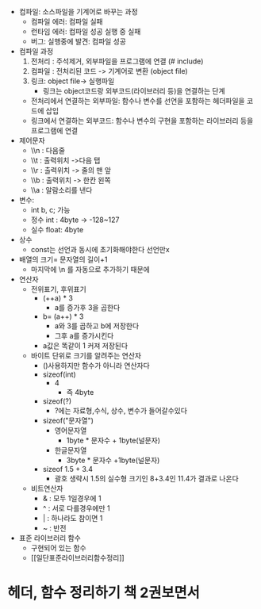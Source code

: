 - 컴파일: 소스파일을 기계어로 바꾸는 과정
	- 컴파일 에러: 컴파일 실패
	- 런타임 에러: 컴파일 성공 실행 중 실패
	- 버그: 실행중에 발견: 컴파일 성공
- 컴파일 과정
	1. 전처리 : 주석제거, 외부파일을 프로그램에 연결 (# include)
	2. 컴파일 : 전처리된 코드 -> 기계어로 변환 (object file) 
	3. 링크: object file-> 실행파일
		- 링크는 object코드랑 외부코드(라이브러리 등)을 연결하는 단계
	- 전처리에서 연결하는 외부파일: 함수나 변수를 선언을 포함하는 헤더파일을 코드에 삽입
	- 링크에서 연결하는 외부코드: 함수나 변수의 구현을 포함하는 라이브러리 등을 프로그램에 연결
- 제어문자
	- \\\\n : 다음줄
	-  \\\\t : 출력위치 ->다음 탭
	-  \\\\r : 출력위치 -> 줄의 맨 앞
	-  \\\\b : 출력위치 -> 한칸 왼쪽
	-  \\\\a : 알람소리를 낸다
- 변수:
	- int b, c; 가능
	- 정수 int : 4byte -> -128~127
	- 실수 float: 4byte
- 상수
	- const는 선언과 동시에 초기화해야한다 선언만x
- 배열의 크기= 문자열의 길이+1
	- 마지막에 \\n 를 자동으로 추가하기 때문에
- 연산자
	- 전위표기, 후위표기
		- (++a) * 3 
			- a를 증가후 3을 곱한다
		- b= (a++) * 3
			- a와 3를 곱하고 b에 저장한다
			- 그후 a를 증가시킨다
		- a값은 똑같이 1 커져 저장된다
	- 바이트 단위로 크기를 알려주는 연산자
		- ()사용하지만 함수가 아니라 연산자다
		- sizeof(int)
			- 4
				- 즉 4byte
		- sizeof(?) 
			- ?에는 자료형,수식, 상수, 변수가 들어갈수있다
		- sizeof("문자열")
			- 영어문자열 
				- 1byte * 문자수 + 1byte(널문자)
			- 한글문자열
				- 3byte * 문자수 +1byte(널문자)
		- sizeof 1.5 + 3.4
			- 괄호 생략시 1.5의 실수형 크기인 8+3.4인 11.4가 결과로 나온다
	- 비트연산자
		- & : 모두 1일경우에 1
		- ^ : 서로 다를경우에만 1
		- | : 하나라도 참이면 1
		- ~ : 반전
- 표준 라이브러리 함수
	- 구현되어 있는 함수
	- [[일단표준라이브러리함수정리]]

# 헤더, 함수 정리하기 책 2권보면서
